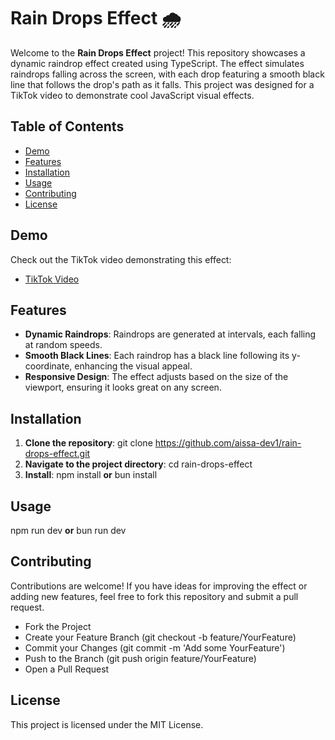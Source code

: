 # Rain Drops Effect 🌧️

Welcome to the **Rain Drops Effect** project! This repository showcases a dynamic raindrop effect created using TypeScript. The effect simulates raindrops falling across the screen, with each drop featuring a smooth black line that follows the drop's path as it falls. This project was designed for a TikTok video to demonstrate cool JavaScript visual effects.

## Table of Contents

- [Demo](#demo)
- [Features](#features)
- [Installation](#installation)
- [Usage](#usage)
- [Contributing](#contributing)
- [License](#license)

## Demo

Check out the TikTok video demonstrating this effect:
- [TikTok Video](https://www.tiktok.com/@aissa_dev/video/7405848824788323590)

## Features

- **Dynamic Raindrops**: Raindrops are generated at intervals, each falling at random speeds.
- **Smooth Black Lines**: Each raindrop has a black line following its y-coordinate, enhancing the visual appeal.
- **Responsive Design**: The effect adjusts based on the size of the viewport, ensuring it looks great on any screen.

## Installation

1. **Clone the repository**:
   git clone https://github.com/aissa-dev1/rain-drops-effect.git
2. **Navigate to the project directory**:
   cd rain-drops-effect
3. **Install**:
   npm install **or** bun install
   
## Usage
   npm run dev **or** bun run dev

## Contributing
Contributions are welcome! If you have ideas for improving the effect or adding new features, feel free to fork this repository and submit a pull request.

- Fork the Project
- Create your Feature Branch (git checkout -b feature/YourFeature)
- Commit your Changes (git commit -m 'Add some YourFeature')
- Push to the Branch (git push origin feature/YourFeature)
- Open a Pull Request

## License
This project is licensed under the MIT License.
